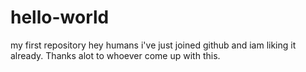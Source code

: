 # hello-world
my first repository
hey humans i've just joined github and iam liking it already. Thanks alot to whoever come up with this.
